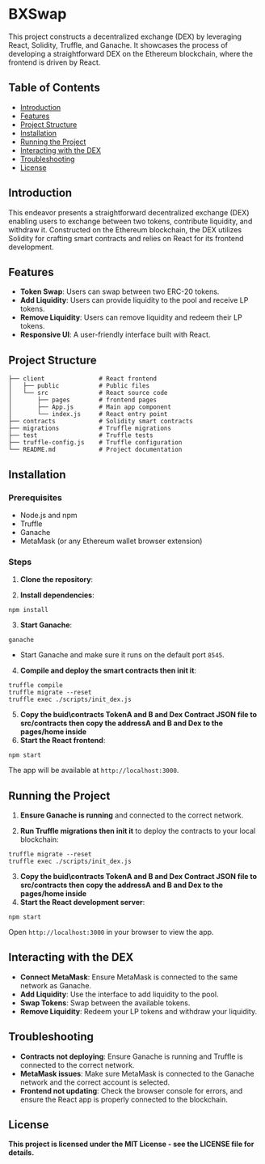 # BXSwap

This project constructs a decentralized exchange (DEX) by leveraging React, Solidity, Truffle, and Ganache. It showcases the process of developing a straightforward DEX on the Ethereum blockchain, where the frontend is driven by React.

## Table of Contents

- [Introduction](#introduction)
- [Features](#features)
- [Project Structure](#project-structure)
- [Installation](#installation)
- [Running the Project](#running-the-project)
- [Interacting with the DEX](#interacting-with-the-dex)
- [Troubleshooting](#troubleshooting)
- [License](#license)

## Introduction

This endeavor presents a straightforward decentralized exchange (DEX) enabling users to exchange between two tokens, contribute liquidity, and withdraw it. Constructed on the Ethereum blockchain, the DEX utilizes Solidity for crafting smart contracts and relies on React for its frontend development.
## Features

- **Token Swap**: Users can swap between two ERC-20 tokens.
- **Add Liquidity**: Users can provide liquidity to the pool and receive LP tokens.
- **Remove Liquidity**: Users can remove liquidity and redeem their LP tokens.
- **Responsive UI**: A user-friendly interface built with React.

## Project Structure

```plaintext
├── client               # React frontend
│   ├── public           # Public files
│   └── src              # React source code
│       ├── pages        # frontend pages
│       ├── App.js       # Main app component
│       └── index.js     # React entry point
├── contracts            # Solidity smart contracts
├── migrations           # Truffle migrations
├── test                 # Truffle tests
├── truffle-config.js    # Truffle configuration
└── README.md            # Project documentation
```

## Installation

### Prerequisites

- Node.js and npm
- Truffle
- Ganache
- MetaMask (or any Ethereum wallet browser extension)

### Steps

1. **Clone the repository**:

2. **Install dependencies**:

```
npm install
```

3. **Start Ganache**:

```
ganache
```

- Start Ganache and make sure it runs on the default port `8545`.

4. **Compile and deploy the smart contracts then init it**:

```
truffle compile
truffle migrate --reset
truffle exec ./scripts/init_dex.js
```

5. **Copy the buid\contracts TokenA and B and Dex Contract JSON file to src/contracts then copy the addressA and B and Dex to the pages/home inside**
6. **Start the React frontend**:

```
npm start
```

The app will be available at `http://localhost:3000`.

## Running the Project

1. **Ensure Ganache is running** and connected to the correct network.

2. **Run Truffle migrations then init it** to deploy the contracts to your local blockchain:

```
truffle migrate --reset
truffle exec ./scripts/init_dex.js
```

3. **Copy the buid\contracts TokenA and B and Dex Contract JSON file to src/contracts then copy the addressA and B and Dex to the pages/home inside**
4. **Start the React development server**:

```
npm start
```

Open `http://localhost:3000` in your browser to view the app.

## Interacting with the DEX

- **Connect MetaMask**: Ensure MetaMask is connected to the same network as Ganache.
- **Add Liquidity**: Use the interface to add liquidity to the pool.
- **Swap Tokens**: Swap between the available tokens.
- **Remove Liquidity**: Redeem your LP tokens and withdraw your liquidity.

## Troubleshooting

- **Contracts not deploying**: Ensure Ganache is running and Truffle is connected to the correct network.
- **MetaMask issues**: Make sure MetaMask is connected to the Ganache network and the correct account is selected.
- **Frontend not updating**: Check the browser console for errors, and ensure the React app is properly connected to the blockchain.

## License

**This project is licensed under the MIT License - see the LICENSE file for details.**
